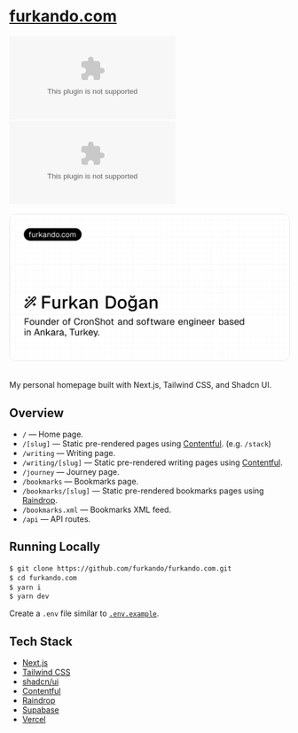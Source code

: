 # [furkando.com](https://furkando.com)

[![Vercel](https://vercelbadge.vercel.app/api/furkando/furkando.com)](https://vercel.com/frkndo/furkando-com)
[![GitHub](https://img.shields.io/github/license/furkando/furkando.com)](htts://github.com/furkando/furkando.com/blob/master/LICENSE)

<img src="furkando.png" alt="furkando.com — Furkan Doğan" style="border-radius: 12px; border: 1px solid #e5e7eb" />

<br>
<br>

My personal homepage built with Next.js, Tailwind CSS, and Shadcn UI.

## Overview

- `/` — Home page.
- `/[slug]` — Static pre-rendered pages using [Contentful](https://www.contentful.com). (e.g. `/stack`)
- `/writing` — Writing page.
- `/writing/[slug]` — Static pre-rendered writing pages using [Contentful](https://www.contentful.com).
- `/journey` — Journey page.
- `/bookmarks` — Bookmarks page.
- `/bookmarks/[slug]` — Static pre-rendered bookmarks pages using [Raindrop](https://raindrop.io/).
- `/bookmarks.xml` — Bookmarks XML feed.
- `/api` — API routes.

## Running Locally

```bash
$ git clone https://github.com/furkando/furkando.com.git
$ cd furkando.com
$ yarn i
$ yarn dev
```

Create a `.env` file similar to [`.env.example`](https://github.com/furkando/furkando.com/blob/master/.env.example).

## Tech Stack

- [Next.js](https://nextjs.org)
- [Tailwind CSS](https://tailwindcss.com)
- [shadcn/ui](https://ui.shadcn.com)
- [Contentful](https://www.contentful.com)
- [Raindrop](https://raindrop.io)
- [Supabase](https://supabase.com)
- [Vercel](https://vercel.com)